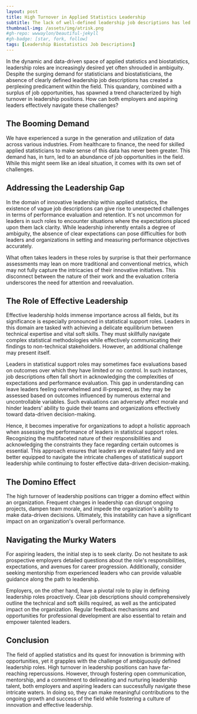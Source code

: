 ```yaml
---
layout: post
title: High Turnover in Applied Statistics Leadership
subtitle: The lack of well-defined leadership job descriptions has led to a perplexing dilemma in the field.
thumbnail-img: /assets/img/atrisk.png
#gh-repo: wwwaylon/beautiful-jekyll
#gh-badge: [star, fork, follow]
tags: [Leadership Biostatistics Job Descriptions]
---
```


In the dynamic and data-driven space of applied statistics and biostatistics, leadership roles are increasingly desired yet often shrouded in ambiguity. Despite the surging demand for statisticians and biostatisticians, the absence of clearly defined leadership job descriptions has created a perplexing predicament within the field. This quandary, combined with a surplus of job opportunities, has spawned a trend characterized by high turnover in leadership positions. How can both employers and aspiring leaders effectively navigate these challenges?

## The Booming Demand

We have experienced a surge in the generation and utilization of data across various industries. From healthcare to finance, the need for skilled applied statisticians to make sense of this data has never been greater. This demand has, in turn, led to an abundance of job opportunities in the field. While this might seem like an ideal situation, it comes with its own set of challenges.

## Addressing the Leadership Gap   

In the domain of innovative leadership within applied statistics, the existence of vague job descriptions can give rise to unexpected challenges in terms of performance evaluation and retention. It's not uncommon for leaders in such roles to encounter situations where the expectations placed upon them lack clarity. While leadership inherently entails a degree of ambiguity, the absence of clear expectations can pose difficulties for both leaders and organizations in setting and measuring performance objectives accurately.

What often takes leaders in these roles by surprise is that their performance assessments may lean on more traditional and conventional metrics, which may not fully capture the intricacies of their innovative initiatives. This disconnect between the nature of their work and the evaluation criteria underscores the need for attention and reevaluation.    

## The Role of Effective Leadership

Effective leadership holds immense importance across all fields, but its significance is especially pronounced in statistical support roles. Leaders in this domain are tasked with achieving a delicate equilibrium between technical expertise and vital soft skills. They must skillfully navigate complex statistical methodologies while effectively communicating their findings to non-technical stakeholders. However, an additional challenge may present itself.

Leaders in statistical support roles may sometimes face evaluations based on outcomes over which they have limited or no control. In such instances, job descriptions often fall short in acknowledging the complexities of expectations and performance evaluation. This gap in understanding can leave leaders feeling overwhelmed and ill-prepared, as they may be assessed based on outcomes influenced by numerous external and uncontrollable variables. Such evaluations can adversely affect morale and hinder leaders' ability to guide their teams and organizations effectively toward data-driven decision-making.

Hence, it becomes imperative for organizations to adopt a holistic approach when assessing the performance of leaders in statistical support roles. Recognizing the multifaceted nature of their responsibilities and acknowledging the constraints they face regarding certain outcomes is essential. This approach ensures that leaders are evaluated fairly and are better equipped to navigate the intricate challenges of statistical support leadership while continuing to foster effective data-driven decision-making.

## The Domino Effect

The high turnover of leadership positions can trigger a domino effect within an organization. Frequent changes in leadership can disrupt ongoing projects, dampen team morale, and impede the organization's ability to make data-driven decisions. Ultimately, this instability can have a significant impact on an organization's overall performance.

## Navigating the Murky Waters

For aspiring leaders, the initial step is to seek clarity. Do not hesitate to ask prospective employers detailed questions about the role's responsibilities, expectations, and avenues for career progression. Additionally, consider seeking mentorship from experienced leaders who can provide valuable guidance along the path to leadership.

Employers, on the other hand, have a pivotal role to play in defining leadership roles proactively. Clear job descriptions should comprehensively outline the technical and soft skills required, as well as the anticipated impact on the organization. Regular feedback mechanisms and opportunities for professional development are also essential to retain and empower talented leaders.

## Conclusion

The field of applied statistics and its quest for innovation is brimming with opportunities, yet it grapples with the challenge of ambiguously defined leadership roles. High turnover in leadership positions can have far-reaching repercussions. However, through fostering open communication, mentorship, and a commitment to delineating and nurturing leadership talent, both employers and aspiring leaders can successfully navigate these intricate waters. In doing so, they can make meaningful contributions to the ongoing growth and success of the field while fostering a culture of innovation and effective leadership.